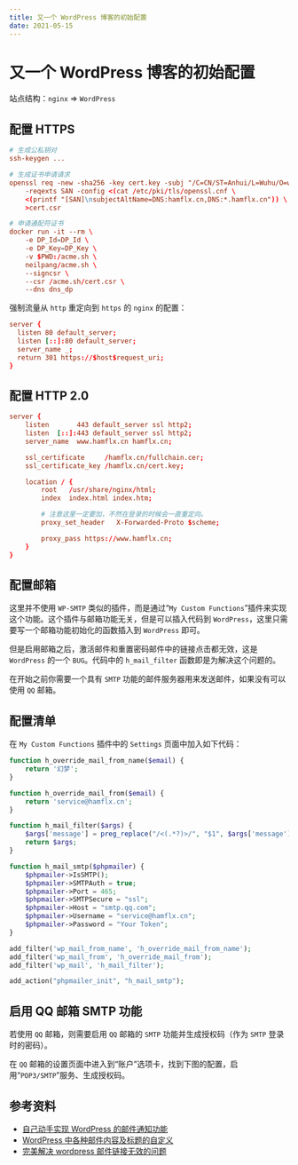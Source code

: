 ```yaml
---
title: 又一个 WordPress 博客的初始配置
date: 2021-05-15
---
```


# 又一个 WordPress 博客的初始配置

站点结构：`nginx` => `WordPress`

## 配置 HTTPS

```conf
# 生成公私钥对
ssh-keygen ...

# 生成证书申请请求
openssl req -new -sha256 -key cert.key -subj "/C=CN/ST=Anhui/L=Wuhu/O=whit/CN=hamflx.cn" \
    -reqexts SAN -config <(cat /etc/pki/tls/openssl.cnf \
    <(printf "[SAN]\nsubjectAltName=DNS:hamflx.cn,DNS:*.hamflx.cn")) \
    >cert.csr

# 申请通配符证书
docker run -it --rm \
    -e DP_Id=DP_Id \
    -e DP_Key=DP_Key \
    -v $PWD:/acme.sh \
    neilpang/acme.sh \
    --signcsr \
    --csr /acme.sh/cert.csr \
    --dns dns_dp
```

强制流量从 `http` 重定向到 `https` 的 `nginx` 的配置：

```conf
server {
  listen 80 default_server;
  listen [::]:80 default_server;
  server_name _;
  return 301 https://$host$request_uri;
}
```

## 配置 HTTP 2.0

```conf
server {
    listen       443 default_server ssl http2;
    listen  [::]:443 default_server ssl http2;
    server_name  www.hamflx.cn hamflx.cn;

    ssl_certificate     /hamflx.cn/fullchain.cer;
    ssl_certificate_key /hamflx.cn/cert.key;

    location / {
        root   /usr/share/nginx/html;
        index  index.html index.htm;

        # 注意这里一定要加，不然在登录的时候会一直重定向。
        proxy_set_header   X-Forwarded-Proto $scheme;

        proxy_pass https://www.hamflx.cn;
    }
}
```

## 配置邮箱

这里并不使用 `WP-SMTP` 类似的插件，而是通过“`My Custom Functions`”插件来实现这个功能。这个插件与邮箱功能无关，但是可以插入代码到 `WordPress`，这里只需要写一个邮箱功能初始化的函数插入到 `WordPress` 即可。

但是启用邮箱之后，激活邮件和重置密码邮件中的链接点击都无效，这是 `WordPress` 的一个 `BUG`。代码中的 `h_mail_filter` 函数即是为解决这个问题的。

在开始之前你需要一个具有 `SMTP` 功能的邮件服务器用来发送邮件，如果没有可以使用 `QQ` 邮箱。

## 配置清单

在 `My Custom Functions` 插件中的 `Settings` 页面中加入如下代码：

```php
function h_override_mail_from_name($email) {
    return '幻梦';
}

function h_override_mail_from($email) {
    return 'service@hamflx.cn';
}

function h_mail_filter($args) {
    $args['message'] = preg_replace("/<(.*?)>/", "$1", $args['message']);
    return $args;
}

function h_mail_smtp($phpmailer) {
    $phpmailer->IsSMTP();
    $phpmailer->SMTPAuth = true;
    $phpmailer->Port = 465;
    $phpmailer->SMTPSecure = "ssl";
    $phpmailer->Host = "smtp.qq.com";
    $phpmailer->Username = "service@hamflx.cn";
    $phpmailer->Password = "Your Token";
}

add_filter('wp_mail_from_name', 'h_override_mail_from_name');
add_filter('wp_mail_from', 'h_override_mail_from');
add_filter('wp_mail', 'h_mail_filter');

add_action("phpmailer_init", "h_mail_smtp");
```

## 启用 QQ 邮箱 SMTP 功能

若使用 `QQ` 邮箱，则需要启用 `QQ` 邮箱的 `SMTP` 功能并生成授权码（作为 `SMTP` 登录时的密码）。

在 `QQ` 邮箱的设置页面中进入到“账户”选项卡，找到下图的配置，启用“`POP3/SMTP`”服务、生成授权码。

## 参考资料

- [自己动手实现 WordPress 的邮件通知功能](https://leonax.net/p/6391/implement-wordpress-email-notification-myself/)
- [WordPress 中各种邮件内容及标题的自定义](https://www.jerryzone.cn/diy-wp-email-content/)
- [完美解决 wordpress 邮件链接无效的问题](https://www.cnblogs.com/kenshinobiy/p/7441781.html)
